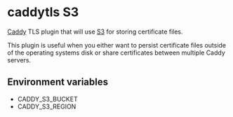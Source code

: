# caddytls S3
[Caddy](https://caddyserver.com) TLS plugin that will use [S3](https://aws.amazon.com/s3/) for storing certificate files.

This plugin is useful when you either want to persist certificate files outside of the operating systems disk or share certificates between multiple Caddy servers.

## Environment variables
- CADDY_S3_BUCKET
- CADDY_S3_REGION
